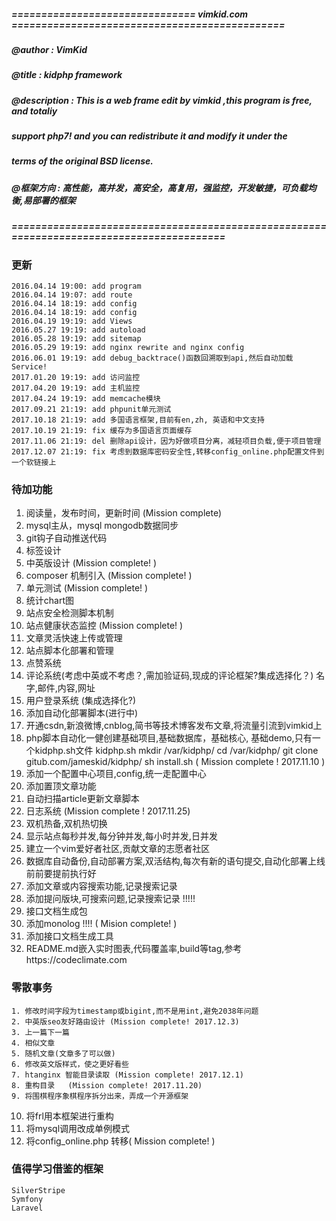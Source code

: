 ##### =============================== vimkid.com ==============================================
##### @author       : VimKid  
##### @title        : kidphp framework
##### @description  : This is a web frame edit by vimkid ,this program is free, and totaliy
#####                  support php7! and you can redistribute it and  modify it under the 
#####                  terms of the original BSD license.
##### @框架方向     : 高性能，高并发，高安全，高复用，强监控，开发敏捷，可负载均衡,易部署的框架
##### =========================================================================================

### 更新
    2016.04.14 19:00: add program  
    2016.04.14 19:07: add route   
    2016.04.14 18:19: add config 
    2016.04.14 18:19: add config  
    2016.04.19 19:19: add Views  
    2016.05.27 19:19: add autoload 
    2016.05.28 19:19: add sitemap
    2016.05.29 19:19: add nginx rewrite and nginx config
    2016.06.01 19:19: add debug_backtrace()函数回溯取到api,然后自动加载Service!
    2017.01.20 19:19: add 访问监控
    2017.04.20 19:19: add 主机监控
    2017.04.24 19:19: add memcache模块
    2017.09.21 21:19: add phpunit单元测试
    2017.10.18 21:19: add 多国语言框架,目前有en,zh, 英语和中文支持
    2017.10.19 21:19: fix 缓存为多国语言页面缓存
    2017.11.06 21:19: del 删除api设计，因为好做项目分离，减轻项目负载,便于项目管理
    2017.12.07 21:19: fix 考虑到数据库密码安全性,转移config_online.php配置文件到一个软链接上

### 待加功能
  1. 阅读量，发布时间，更新时间  (Mission complete)
  2. mysql主从，mysql mongodb数据同步
  3. git钩子自动推送代码
  4. 标签设计
  5. 中英版设计 (Mission complete! )
  6. composer 机制引入 (Mission complete! )
  7. 单元测试  (Mission complete! )
  8. 统计chart图
  9. 站点安全检测脚本机制
 10. 站点健康状态监控 (Mission complete! )
 11. 文章灵活快速上传或管理
 12. 站点脚本化部署和管理
 13. 点赞系统
 14. 评论系统(考虑中英或不考虑？,需加验证码,现成的评论框架?集成选择化？)
     名字,邮件,内容,网址
 15. 用户登录系统 (集成选择化?)
 16. 添加自动化部署脚本(进行中)
 17. 开通csdn,新浪微博,cnblog,简书等技术博客发布文章,将流量引流到vimkid上
 18. php脚本自动化一健创建基础项目,基础数据库，基础核心, 基础demo,只有一个kidphp.sh文件
        kidphp.sh
            mkdir /var/kidphp/
            cd /var/kidphp/
            git clone gitub.com/jameskid/kidphp/
            sh install.sh        ( Mission complete ! 2017.11.10 )
 19. 添加一个配置中心项目,config,统一走配置中心
 20. 添加置顶文章功能
 21. 自动扫描article更新文章脚本
 22. 日志系统    (Mission complete ! 2017.11.25)
 23. 双机热备,双机热切换
 24. 显示站点每秒并发,每分钟并发,每小时并发,日并发
 25. 建立一个vim爱好者社区,贡献文章的志愿者社区
 26. 数据库自动备份,自动部署方案,双活结构,每次有新的语句提交,自动化部署上线前前要提前执行好
 27. 添加文章或内容搜索功能,记录搜索记录
 28. 添加提问版块,可搜索问题,记录搜索记录 !!!!!
 29. 接口文档生成包 
 30. 添加monolog !!!! ( Mision complete! )
 31. 添加接口文档生成工具
 32. README.md嵌入实时图表,代码覆盖率,build等tag,参考https://codeclimate.com

### 零散事务
    1. 修改时间字段为timestamp或bigint,而不是用int,避免2038年问题
    2. 中英版seo友好路由设计 (Mission complete! 2017.12.3)
    3. 上一篇下一篇
    4. 相似文章
    5. 随机文章(文章多了可以做)
    6. 修改英文版样式，使之更好看些
    7. htanginx 智能目录读取 (Mission complete! 2017.12.1)
    8. 重构目录   (Mission complete! 2017.11.20)
    9. 将围棋程序象棋程序拆分出来，弄成一个开源框架
   10. 将frl用本框架进行重构
   11. 将mysql调用改成单例模式
   12. 将config_online.php 转移( Mission complete! )
 
### 值得学习借鉴的框架
    SilverStripe
    Symfony
    Laravel




